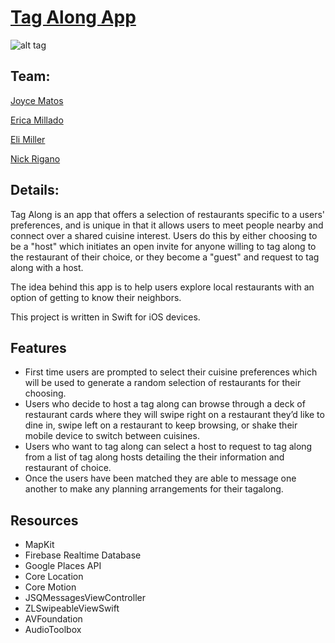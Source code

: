 # [Tag Along App](http://tagalongapp.wixsite.com/tagalong)

![alt tag](https://github.com/learn-co-students/TagAlong/blob/master/FlatironMasterpiece/Assets.xcassets/tagalong_logo.png)

## Team:
[Joyce Matos](https://github.com/JoyceMatos)	

[Erica Millado](https://github.com/yayitserica)

[Eli Miller](https://github.com/elimiller783)

[Nick Rigano](https://github.com/nrigano)

## Details:

Tag Along is an app that offers a selection of restaurants specific to a users' preferences, and is unique in that it allows users to meet people nearby and connect over a shared cuisine interest. Users do this by either choosing to be a "host" which initiates an open invite for anyone willing to tag along to the restaurant of their choice, or they become a "guest" and request to tag along with a host. 

The idea behind this app is to help users explore local restaurants with an option of getting to know their neighbors.

This project is written in Swift for iOS devices.

## Features
- First time users are prompted to select their cuisine preferences which will be used to generate a random selection of restaurants for their choosing.  
- Users who decide to host a tag along can browse through a deck of restaurant cards where they will swipe right on a restaurant they’d like to dine in, swipe left on a restaurant to keep browsing, or shake their mobile device to switch between cuisines. 
- Users who want to tag along can select a host to request to tag along from a list of tag along hosts detailing the their information and restaurant of choice.
- Once the users have been matched they are able to message one another to make any planning arrangements for their tagalong.


## Resources
- MapKit
- Firebase Realtime Database
- Google Places API
- Core Location
- Core Motion
- JSQMessagesViewController
- ZLSwipeableViewSwift
- AVFoundation
- AudioToolbox

